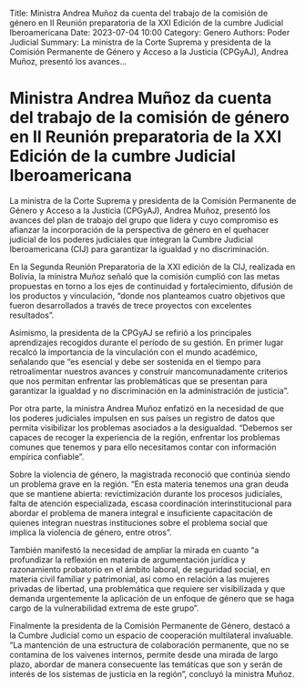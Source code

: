 Title: Ministra Andrea Muñoz da cuenta del trabajo de la comisión de género en II Reunión preparatoria de la XXI Edición de la cumbre Judicial Iberoamericana
Date: 2023-07-04 10:00
Category: Genero
Authors: Poder Judicial
Summary: La ministra de la Corte Suprema y presidenta de la Comisión Permanente de Género y Acceso a la Justicia (CPGyAJ), Andrea Muñoz, presentó los avances...

# Ministra Andrea Muñoz da cuenta del trabajo de la comisión de género en II Reunión preparatoria de la XXI Edición de la cumbre Judicial Iberoamericana
La ministra de la Corte Suprema y presidenta de la Comisión Permanente de Género y Acceso a la Justicia (CPGyAJ), Andrea Muñoz, presentó los avances del plan de trabajo del grupo que lidera y  cuyo compromiso  es afianzar la incorporación de la perspectiva de género en el quehacer judicial de los poderes judiciales que integran la Cumbre Judicial Iberoamericana (CIJ) para garantizar la igualdad y no discriminación.

En la Segunda Reunión Preparatoria de la XXI edición de la CIJ, realizada en Bolivia, la ministra Muñoz señaló que la comisión cumplió con las metas propuestas en torno a los ejes de continuidad y fortalecimiento, difusión de los productos y vinculación, “donde nos planteamos cuatro objetivos que fueron desarrollados a través de trece proyectos con excelentes resultados”.

Asimismo, la presidenta de la CPGyAJ se refirió a los principales aprendizajes recogidos durante el período de su gestión. En primer lugar recalcó la importancia de la vinculación con el mundo académico, señalando que “es esencial y debe ser sostenida en el tiempo para retroalimentar nuestros avances y construir mancomunadamente criterios que nos permitan enfrentar las problemáticas que se presentan para  garantizar la igualdad y no discriminación en la administración de justicia”.

Por otra parte, la ministra Andrea Muñoz enfatizó en la necesidad de que los poderes judiciales impulsen en sus países un registro de datos que permita visibilizar los problemas asociados a la desigualdad. “Debemos ser capaces de recoger la experiencia de la región, enfrentar los problemas comunes que tenemos y para ello necesitamos contar con información empírica confiable”.

Sobre la violencia de género, la magistrada reconoció que continúa siendo un problema grave en la región. “En esta materia tenemos una gran deuda que se mantiene abierta: revictimización durante los procesos judiciales, falta de atención especializada, escasa coordinación interinstitucional para abordar el problema de manera integral e  insuficiente capacitación de quienes integran nuestras instituciones sobre el problema social que implica la violencia de género, entre otros”.

También manifestó la necesidad de ampliar la mirada en cuanto “a profundizar la reflexión en materia de argumentación jurídica y razonamiento probatorio en el ámbito laboral, de seguridad social, en materia civil familiar y patrimonial, así como en relación a las mujeres privadas de libertad, una problemática que requiere ser visibilizada y que demanda urgentemente la aplicación de un enfoque de género que se haga cargo de la vulnerabilidad extrema de este grupo”.

Finalmente la presidenta de la Comisión Permanente de Género, destacó a la Cumbre Judicial como un espacio de cooperación multilateral invaluable. “La mantención de una estructura de colaboración permanente, que no se contamina de los vaivenes internos, permite desde una mirada de largo plazo, abordar de manera consecuente las temáticas que son y serán de interés de los sistemas de justicia en la región”, concluyó la ministra Muñoz.
